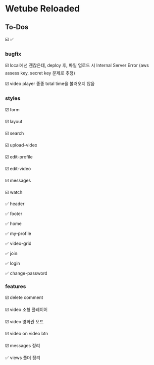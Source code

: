 # Wetube Reloaded

## To-Dos

☑️ ✅

### bugfix

☑️ local에선 괜찮은데, deploy 후, 파일 업로드 시 Internal Server Error (aws assess key, secret key 문제로 추정)

☑️ video player 종종 total time을 불러오지 않음

### styles

☑️ form

☑️ layout

☑️ search

☑️ upload-video

☑️ edit-profile

☑️ edit-video

☑️ messages

☑️ watch

✅ header

✅ footer

✅ home

✅ my-profile

✅ video-grid

✅ join

✅ login

✅ change-password

### features

☑️ delete comment

☑️ video 소형 플레이어

☑️ video 영화관 모드

☑️ video on video btn

☑️ messages 정리

✅ views 폴더 정리

